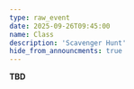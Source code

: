 ```yaml
---
type: raw_event
date: 2025-09-26T09:45:00 
name: Class
description: 'Scavenger Hunt'
hide_from_announcments: true
---
```


**TBD**
